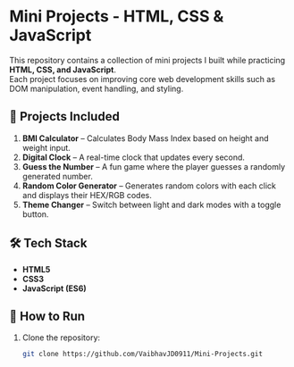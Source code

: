 # Mini Projects - HTML, CSS & JavaScript

This repository contains a collection of mini projects I built while practicing **HTML, CSS, and JavaScript**.  
Each project focuses on improving core web development skills such as DOM manipulation, event handling, and styling.

## 📂 Projects Included
1. **BMI Calculator** – Calculates Body Mass Index based on height and weight input.  
2. **Digital Clock** – A real-time clock that updates every second.  
3. **Guess the Number** – A fun game where the player guesses a randomly generated number.  
4. **Random Color Generator** – Generates random colors with each click and displays their HEX/RGB codes.  
5. **Theme Changer** – Switch between light and dark modes with a toggle button.  

## 🛠️ Tech Stack
- **HTML5**  
- **CSS3**  
- **JavaScript (ES6)**  

## 🚀 How to Run
1. Clone the repository:
   ```bash
   git clone https://github.com/VaibhavJD0911/Mini-Projects.git

